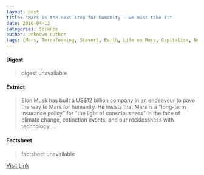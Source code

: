 ```yaml
---
layout: post
title: "Mars is the next step for humanity – we must take it"
date: 2016-04-13
categories: Science
author: unknown author
tags: [Mars, Terraforming, Sievert, Earth, Life on Mars, Capitalism, NASA, Moon, Human, Terraforming of Mars, Astronomy, Socialism, Planet, Life]
---
```



#### Digest
>digest unavailable

#### Extract
>Elon Musk has built a US$12 billion company in an endeavour to pave the way to Mars for humanity. He insists that Mars is a "long-term insurance policy" for "the light of consciousness" in the face of climate change, extinction events, and our recklessness with technology....

#### Factsheet
>factsheet unavailable

[Visit Link](http://phys.org/news342694192.html)


